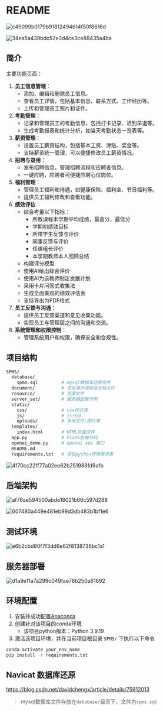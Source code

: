 # README

![c49099b0179b91812494614f50f8616d](.assets/c49099b0179b91812494614f50f8616d.png)

![34ea5a439bdc52e3d4ce3ce88435a4ba](.assets/34ea5a439bdc52e3d4ce3ce88435a4ba.png)

## 简介

主要功能页面：

1. **员工信息管理**：
    - 添加、编辑和删除员工信息。
    - 查看员工详情，包括基本信息、联系方式、工作经历等。
    - 上传和管理员工照片和证件。
2. **考勤管理**：
    - 记录和管理员工的考勤信息，包括打卡记录、迟到早退等。
    - 生成考勤报表和统计分析，如当天考勤状态一览表等。
3. **薪资管理**：
    - 设置员工薪资结构，包括基本工资、津贴、奖金等。
    - 支持薪资统一管理，可以便捷修改员工薪资情况。
4. **招聘与录用**：
    - 发布招聘信息，管理招聘流程和应聘者信息。
    - 一键应聘，应聘者可便捷应聘心仪岗位。
6. **福利管理**：
    - 管理员工福利和待遇，如健康保险、福利金、节日福利等。
    - 提供员工福利修改和查看功能。
7. **绩效评估**：
    - 综合考量以下指标：
        - 所教课程本学期平均成绩，最高分，最低分
        - 学期初绩效目标
        - 所带学生反馈与评价
        - 同事反馈与评价
        - 任课组长评价
        - 本学期教师本人回顾总结
    - 构建评分模型
    - 使用AI给出综合评价
    - 使用AI为该教师制定发展计划
    - 采用卡片问答式收集法
    - 生成全面美观的绩效评估表
    - 支持导出为PDF格式
8. **员工反馈与沟通**：
    - 提供员工反馈渠道和意见收集功能。
    - 实现员工与管理层之间的沟通和交流。
9. **系统管理和权限控制**：
    - 管理系统用户和权限，确保安全和合规性。

## 项目结构

```bash
SPMS/
  database/
    spms.sql         # mysql数据库还原文件
  document/          # 项目演示视频及文档文件
  resource/          # 资源文件
  server_set/        # 服务器配置示例
  static/
  	css/             # css样式表
  	js/              # js代码
  	uploads/         # 本地文件:图片等
  templates/
    index.html       # HTML页面文件
  app.py             # Flask后端代码
  openai_demo.py     # openai api 接口
  README.md
  requirements.txt   # 项目python环境需求表
```

![4f70cc22ff77a02ee62b251988fd9afb](.assets/4f70cc22ff77a02ee62b251988fd9afb.png)

## 后端架构

![af76ae594500abde18021b66c597d288](.assets/af76ae594500abde18021b66c597d288.png)

![607480a449e481eb99d3db483b1bf1e6](.assets/607480a449e481eb99d3db483b1bf1e6.png)

## 测试环境

![e6b2cbd80f7f3dd6e62f8138736bc1a1](.assets/e6b2cbd80f7f3dd6e62f8138736bc1a1.png)

## 服务器部署

![d1a9e11a7a299c049fae78b250a61692](.assets/d1a9e11a7a299c049fae78b250a61692.png)

## 环境配置

1. 安装并成功配置[Anaconda](https://blog.csdn.net/fan18317517352/article/details/123035625)
2. 创建针对该项目的conda环境
    - 该项目python版本：Python 3.9.19
3. 激活该项目环境，并在当前项目根目录 `SPMS/` 下执行以下命令

```bash
conda activate your_env_name
pip install -r requirements.txt
```

## Navicat 数据库还原

https://blog.csdn.net/davidchengx/article/details/75912013

> mysql数据库文件存放在`database/`目录下，文件为`spms.sql`
